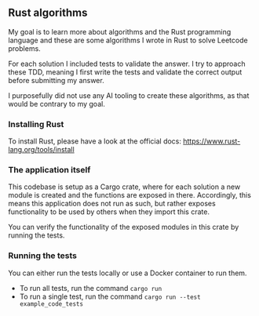 ## Rust algorithms
My goal is to learn more about algorithms and the Rust programming language and these are some algorithms I wrote in Rust to solve Leetcode problems.

For each solution I included tests to validate the answer. I try to approach these TDD, meaning I first write the tests and validate the correct output before submitting my answer.

I purposefully did not use any AI tooling to create these algorithms, as that would be contrary to my goal.

### Installing Rust
To install Rust, please have a look at the official docs: https://www.rust-lang.org/tools/install

### The application itself
This codebase is setup as a Cargo crate, where for each solution a new module is created and the functions are exposed in there. Accordingly, this means this application does not run as such, but rather exposes functionality to be used by others when they import this crate.

You can verify the functionality of the exposed modules in this crate by running the tests.

### Running the tests
You can either run the tests locally or use a Docker container to run them. 
* To run all tests, run the command `cargo run`
* To run a single test, run the command `cargo run --test example_code_tests`